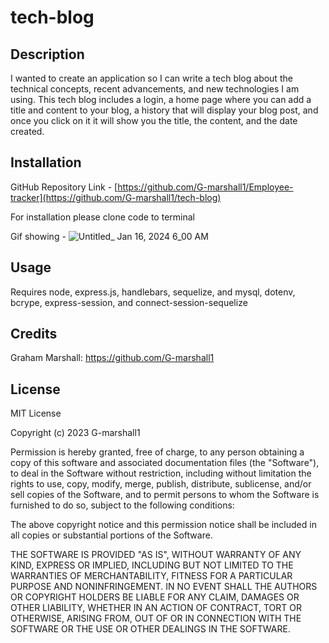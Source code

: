 # tech-blog

## Description

I wanted to create an application so I can write a tech blog about the technical concepts, recent advancements, and new technologies I am using. This tech blog includes a login, a home page where you can add a title and content to your blog, a history that will display your blog post, and once you click on it it will show you the title, the content, and the date created.


## Installation

GitHub Repository Link - [https://github.com/G-marshall1/Employee-tracker](https://github.com/G-marshall1/tech-blog)

For installation please clone code to terminal 

Gif showing - ![Untitled_ Jan 16, 2024 6_00 AM](https://github.com/G-marshall1/tech-blog/assets/122425742/f80bbf48-0e73-467e-9e74-d24ef7ea67d4)


## Usage

Requires node, express.js, handlebars, sequelize, and mysql, dotenv, bcrype, express-session, and connect-session-sequelize



## Credits

Graham Marshall: https://github.com/G-marshall1 

## License 

MIT License

Copyright (c) 2023 G-marshall1

Permission is hereby granted, free of charge, to any person obtaining a copy
of this software and associated documentation files (the "Software"), to deal
in the Software without restriction, including without limitation the rights
to use, copy, modify, merge, publish, distribute, sublicense, and/or sell
copies of the Software, and to permit persons to whom the Software is
furnished to do so, subject to the following conditions:

The above copyright notice and this permission notice shall be included in all
copies or substantial portions of the Software.

THE SOFTWARE IS PROVIDED "AS IS", WITHOUT WARRANTY OF ANY KIND, EXPRESS OR
IMPLIED, INCLUDING BUT NOT LIMITED TO THE WARRANTIES OF MERCHANTABILITY,
FITNESS FOR A PARTICULAR PURPOSE AND NONINFRINGEMENT. IN NO EVENT SHALL THE
AUTHORS OR COPYRIGHT HOLDERS BE LIABLE FOR ANY CLAIM, DAMAGES OR OTHER
LIABILITY, WHETHER IN AN ACTION OF CONTRACT, TORT OR OTHERWISE, ARISING FROM,
OUT OF OR IN CONNECTION WITH THE SOFTWARE OR THE USE OR OTHER DEALINGS IN THE
SOFTWARE.
